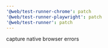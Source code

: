 ```yaml
---
'@web/test-runner-chrome': patch
'@web/test-runner-playwright': patch
'@web/test-runner': patch
---
```


capture native browser errors
